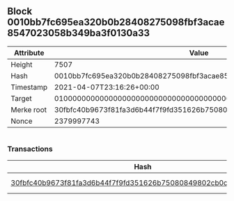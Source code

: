 ## Block 0010bb7fc695ea320b0b28408275098fbf3acae8547023058b349ba3f0130a33

Attribute | Value
--- | ---
Height | 7507
Hash | 0010bb7fc695ea320b0b28408275098fbf3acae8547023058b349ba3f0130a33
Timestamp | 2021-04-07T23:16:26+00:00
Target | 0100000000000000000000000000000000000000000000000000000000000000
Merke root | 30fbfc40b9673f81fa3d6b44f7f9fd351626b75080849802cb0cb04aeffe6a7b
Nonce | 2379997743

```

```

### Transactions

Hash | Amount
--- | ---
[30fbfc40b9673f81fa3d6b44f7f9fd351626b75080849802cb0cb04aeffe6a7b](30fbfc40b9673f81fa3d6b44f7f9fd351626b75080849802cb0cb04aeffe6a7b.md) | 10.00000000 SKEPTI 
